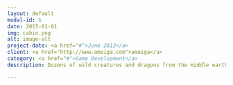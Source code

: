 ```yaml
---
layout: default
modal-id: 1
date: 2015-01-01
img: cabin.png
alt: image-alt
project-date: <a href="#">June 2013</a>
client: <a href="http://www.ameiga.com">ameiga</a>
category: <a href="#">Game Development</a>
description: Dozens of wild creatures and dragons from the middle earth have been trapped in our world, and they are taking our world, city by city, the people with their smartphones can help take it back again by fighting against them and conquering the places that the creatures have taken. <br /><br />War of Sides it’s a world conquer and RPG game, designed to be played in your smartphone or tablet. <br /><br />The game has it’s own history, which is the start point to the epic fantasy where the players can enjoy and get lost into.<br /><br />From the beginning of the game, the user has the goal of becoming the King of Kings. To reach that goal, in each game, the player using his mobile phone, has to conquer as many important locations as possible from real cities around the world.<br /><br /><a href="http://www.warofsides.com">War of Sides Website</a>

---
```

